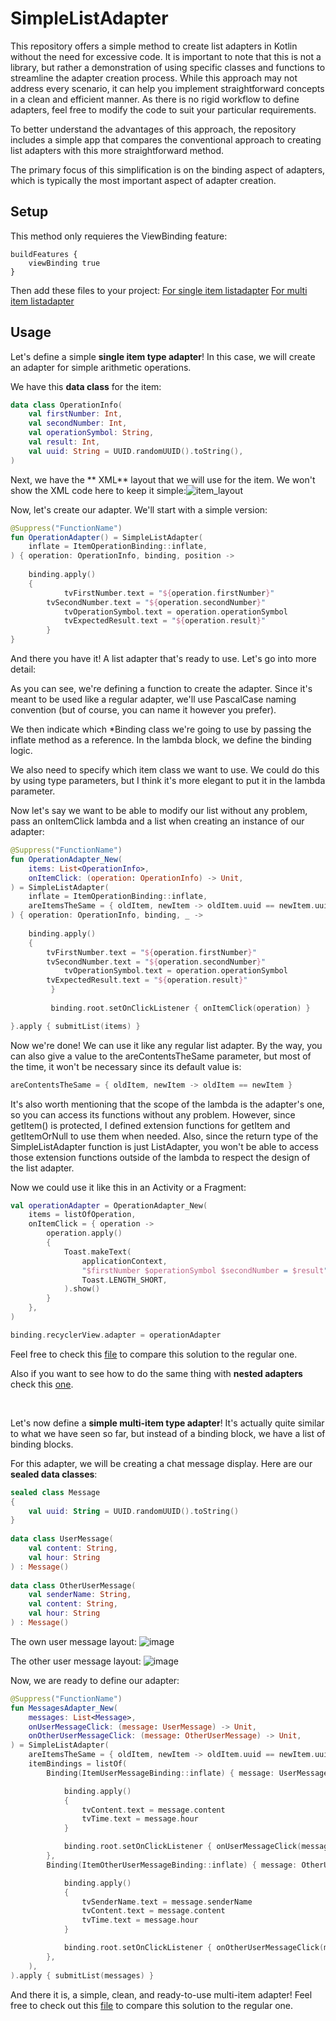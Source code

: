 
# SimpleListAdapter

This repository offers a simple method to create list adapters in Kotlin without the need for excessive code. It is important to note that this is not a library, but rather a demonstration of using specific classes and functions to streamline the adapter creation process. While this approach may not address every scenario, it can help you implement straightforward concepts in a clean and efficient manner. As there is no rigid workflow to define adapters, feel free to modify the code to suit your particular requirements.

To better understand the advantages of this approach, the repository includes a simple app that compares the conventional approach to creating list adapters with this more straightforward method.

The primary focus of this simplification is on the binding aspect of adapters, which is typically the most important aspect of adapter creation.

## Setup

This method only requieres the ViewBinding feature:

```
buildFeatures {  
    viewBinding true  
}
```

Then add these files to your project:
[For single item listadapter](https://github.com/ElianFabian/SimpleListAdapter/blob/main/app/src/main/java/com/elian/simple_list_adapter/adapter/SimpleSingleItemListAdapter.kt)
[For multi item listadapter](https://github.com/ElianFabian/SimpleListAdapter/blob/main/app/src/main/java/com/elian/simple_list_adapter/adapter/SimpleMultiItemListAdapter.kt)

## Usage

Let's define a simple **single item type adapter**! In this case, we will create an adapter for simple arithmetic operations.

We have this **data class** for the item:
```kt
data class OperationInfo(  
    val firstNumber: Int,  
    val secondNumber: Int,  
    val operationSymbol: String,  
    val result: Int,  
    val uuid: String = UUID.randomUUID().toString(),  
)
```
Next, we have the ** XML** layout that we will use for the item. We won't show the XML code here to keep it simple:![item_layout](https://user-images.githubusercontent.com/86477169/213011000-de3a436c-2efa-4376-8755-1c6ad792d12d.PNG)

Now, let's create our adapter. We'll start with a simple version:
```kt
@Suppress("FunctionName")  
fun OperationAdapter() = SimpleListAdapter(  
	inflate = ItemOperationBinding::inflate,  
) { operation: OperationInfo, binding, position ->  
  
	binding.apply()  
	{  
            tvFirstNumber.text = "${operation.firstNumber}"  
	    tvSecondNumber.text = "${operation.secondNumber}"  
            tvOperationSymbol.text = operation.operationSymbol  
            tvExpectedResult.text = "${operation.result}"  
        }  
}
```
And there you have it! A list adapter that's ready to use. Let's go into more detail:

As you can see, we're defining a function to create the adapter. Since it's meant to be used like a regular adapter, we'll use PascalCase naming convention (but of course, you can name it however you prefer).

We then indicate which *Binding class we're going to use by passing the inflate method as a reference. In the lambda block, we define the binding logic.

We also need to specify which item class we want to use. We could do this by using type parameters, but I think it's more elegant to put it in the lambda parameter.

Now let's say we want to be able to modify our list without any problem, pass an onItemClick lambda and a list when creating an instance of our adapter:
```kt
@Suppress("FunctionName")  
fun OperationAdapter_New(  
    items: List<OperationInfo>,  
    onItemClick: (operation: OperationInfo) -> Unit,  
) = SimpleListAdapter(  
    inflate = ItemOperationBinding::inflate,  
    areItemsTheSame = { oldItem, newItem -> oldItem.uuid == newItem.uuid },  
) { operation: OperationInfo, binding, _ ->  
  
	binding.apply()  
	{  
	    tvFirstNumber.text = "${operation.firstNumber}"  
	    tvSecondNumber.text = "${operation.secondNumber}"  
            tvOperationSymbol.text = operation.operationSymbol  
	    tvExpectedResult.text = "${operation.result}"  
         }
  
         binding.root.setOnClickListener { onItemClick(operation) }  

}.apply { submitList(items) }
```
Now we're done! We can use it like any regular list adapter. By the way, you can also give a value to the areContentsTheSame parameter, but most of the time, it won't be necessary since its default value is:

```kt
areContentsTheSame = { oldItem, newItem -> oldItem == newItem }
```
It's also worth mentioning that the scope of the lambda is the adapter's one, so you can access its functions without any problem. However, since getItem() is protected, I defined extension functions for getItem and getItemOrNull to use them when needed. Also, since the return type of the SimpleListAdapter function is just ListAdapter, you won't be able to access those extension functions outside of the lambda to respect the design of the list adapter.

Now we could use it like this in an Activity or a Fragment:
```kt
val operationAdapter = OperationAdapter_New(  
	items = listOfOperation,  
	onItemClick = { operation ->  
		operation.apply()  
		{  
			Toast.makeText(  
				applicationContext,  
				"$firstNumber $operationSymbol $secondNumber = $result",  
				Toast.LENGTH_SHORT,  
			).show()  
		}  
	},  
)

binding.recyclerView.adapter = operationAdapter
```
Feel free to check this [file](https://github.com/ElianFabian/SimpleListAdapter/blob/main/app/src/main/java/com/elian/simple_list_adapter/ui/single_item/SingleItemAdapters.kt) to compare this solution to the regular one.

Also if you want to see how to do the same thing with **nested adapters** check this [one](https://github.com/ElianFabian/SimpleListAdapter/blob/main/app/src/main/java/com/elian/simple_list_adapter/ui/nested_items/NestedItemsAdapters.kt).

<br>

Let's now define a **simple multi-item type adapter**! It's actually quite similar to what we have seen so far, but instead of a binding block, we have a list of binding blocks.

For this adapter, we will be creating a chat message display. Here are our **sealed data classes**:
```kt
sealed class Message  
{  
	val uuid: String = UUID.randomUUID().toString()  
}  
  
data class UserMessage(  
    val content: String,  
    val hour: String  
) : Message()  
  
data class OtherUserMessage(  
    val senderName: String,  
    val content: String,  
    val hour: String  
) : Message()
```

The own user message layout:
![image](https://user-images.githubusercontent.com/86477169/236632639-dd883076-bcb6-468e-a3a8-1b38ed290595.png)

The other user message layout:
![image](https://user-images.githubusercontent.com/86477169/236632705-d7107ccb-6666-4d7a-82b8-4c2a69005690.png)

Now, we are ready to define our adapter:
```kt
@Suppress("FunctionName")
fun MessagesAdapter_New(
	messages: List<Message>,
	onUserMessageClick: (message: UserMessage) -> Unit,
	onOtherUserMessageClick: (message: OtherUserMessage) -> Unit,
) = SimpleListAdapter(
	areItemsTheSame = { oldItem, newItem -> oldItem.uuid == newItem.uuid },
	itemBindings = listOf(
		Binding(ItemUserMessageBinding::inflate) { message: UserMessage, binding, _ ->

			binding.apply()
			{
				tvContent.text = message.content
				tvTime.text = message.hour
			}

			binding.root.setOnClickListener { onUserMessageClick(message) }
		},
		Binding(ItemOtherUserMessageBinding::inflate) { message: OtherUserMessage, binding, _ ->

			binding.apply()
			{
				tvSenderName.text = message.senderName
				tvContent.text = message.content
				tvTime.text = message.hour
			}

			binding.root.setOnClickListener { onOtherUserMessageClick(message) }
		},
	),
).apply { submitList(messages) }
```

And there it is, a simple, clean, and ready-to-use multi-item adapter! Feel free to check out this [file](https://github.com/ElianFabian/SimpleListAdapter/blob/main/app/src/main/java/com/elian/simple_list_adapter/ui/multi_item/MultiItemAdapter.kt) to compare this solution to the regular one.
